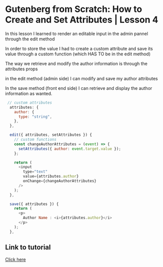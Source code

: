 # Gutenberg from Scratch: How to Create and Set Attributes | Lesson 4

In this lesson I learned to render an editable input in the admin pannel through the edit method

In order to store the value I had to create a custom attribute and save its value through a custom function (which HAS TO be in the edit method)

The way we retrieve and modify the author information is through the attributes props

in the edit method (admin side) I can modify and save my author attributes

In the save method (front end side) I can retrieve and display the author information as wanted.

```js
 // custom attributes
  attributes: {
    author: {
      type: "string",
    },
  },

  edit({ attributes, setAttributes }) {
    // custom functions
    const changeAuthorAttributes = (event) => {
      setAttributes({ author: event.target.value });
    };

    return (
      <input
        type="text"
        value={attributes.author}
        onChange={changeAuthorAttributes}
      />
    );
  },

  save({ attributes }) {
    return (
      <p>
        Author Name : <i>{attributes.author}</i>
      </p>
    );
  },
```

## Link to tutorial

[Click here](https://www.youtube.com/watch?v=tML_46IPjcc&list=PLriKzYyLb28lHhftzU7Z_DJ32mvLy4KKH&index=5&ab_channel=AlessandroCastellani)
